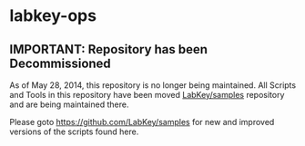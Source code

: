 labkey-ops
==========

## IMPORTANT: Repository has been Decommissioned

As of May 28, 2014, this repository is no longer being maintained. All Scripts and Tools in this repository have been moved [LabKey/samples](https://github.com/LabKey/samples) repository and are being maintained there. 


Please goto https://github.com/LabKey/samples for new and improved versions of the scripts found here. 




